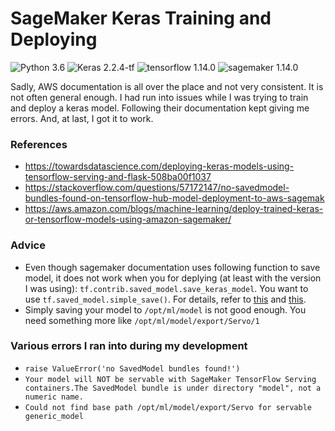 # SageMaker Keras Training and Deploying

![Python 3.6](https://img.shields.io/badge/python-3.6-blue.svg)
![Keras 2.2.4-tf](https://img.shields.io/badge/keras-2.2.4.tf-red.svg)
![tensorflow 1.14.0](https://img.shields.io/badge/tensorflow-1.14.0-orange.svg)
![sagemaker 1.14.0](https://img.shields.io/badge/sagemaker-1.45.0.dev0-green.svg)


Sadly, AWS documentation is all over the place and not very consistent. It is not often general enough. I had run into issues while I was trying to train and deploy a keras model. Following their documentation kept giving me errors. And, at last, I got it to work. 


### References 

- https://towardsdatascience.com/deploying-keras-models-using-tensorflow-serving-and-flask-508ba00f1037
- https://stackoverflow.com/questions/57172147/no-savedmodel-bundles-found-on-tensorflow-hub-model-deployment-to-aws-sagemak
- https://aws.amazon.com/blogs/machine-learning/deploy-trained-keras-or-tensorflow-models-using-amazon-sagemaker/


### Advice

- Even though sagemaker documentation uses following function to save model, it does not work when you for deplying (at least with the version I was using): `tf.contrib.saved_model.save_keras_model`. You want to use `tf.saved_model.simple_save()`. For details, refer to [this](https://towardsdatascience.com/deploying-keras-models-using-tensorflow-serving-and-flask-508ba00f1037) and [this](https://aws.amazon.com/blogs/machine-learning/deploy-trained-keras-or-tensorflow-models-using-amazon-sagemaker/).  
- Simply saving your model to `/opt/ml/model` is not good enough. You need something more like `/opt/ml/model/export/Servo/1`


### Various errors I ran into during my development 

- `raise ValueError('no SavedModel bundles found!')` 
- `Your model will NOT be servable with SageMaker TensorFlow Serving containers.The SavedModel bundle is under directory "model", not a numeric name.`
- `Could not find base path /opt/ml/model/export/Servo for servable generic_model`



